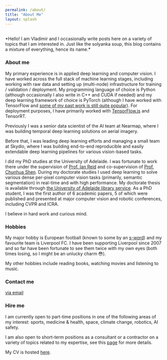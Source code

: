 ```yaml
---
permalink: /about/
title: "About Me"
layout: splash
---
```


<br>
*Hello! I am Vladimir and I occasionally write posts here on a variety of topics that I am interested in. Just like the solyanka soup, this blog contains a mixture of everything, hence its name.*

### About me

My primary experience is in applied deep learning and computer vision. I have worked across the full stack of machine learning stages, including working with raw data and setting up (multi-node) infrastructure for training / validation / deployment. My programming language of choice is Python (although occasionally I also write in C++ and CUDA if needed) and my deep learning framework of choice is PyTorch (although I have worked with TensorFlow and [some of my past work is still quite popular](https://github.com/DrSleep/tensorflow-deeplab-resnet)). For deployment purposes, I have primarily worked with [TensorFlow.js](https://drsleep.github.io/tutorial/Tutorial-PyTorch-to-TensorFlow-JS/) and TensorRT.

Previously I was a senior data scientist of the AI team at Nearmap, where I was building temporal deep learning solutions on aerial imagery.

Before that, I was leading deep learning efforts and managing a small team at Skydio, where I was building end-to-end reproducible and easily extendable deep learning pipelines for various vision-based tasks.

I did my PhD studies at the University of Adelaide. I was fortunate to work there under the supervision of [Prof. Ian Reid](https://cs.adelaide.edu.au/~ianr/) and co-supervision of [Prof. Chunhua Shen](https://cshen.github.io). During my doctorate studies I used deep learning to solve various dense per-pixel computer vision tasks (primarily, semantic segmentation) in real-time and with high performance. My doctorate thesis is available through [the University of Adelaide library service](https://digital.library.adelaide.edu.au/dspace/handle/2440/129333). As a PhD student, I was the first author of 6 academic papers, 5 of which were published and presented at major computer vision and robotic conferences, including CVPR and ICRA.

I believe in hard work and curious mind.

### Hobbies

My major hobby is European football (known to some by an [s-word](https://youtu.be/S0XAgVlhAE4?t=20)) and my favourite team is Liverpool FC. I have been supporting Liverpool since 2007 and so far have been fortunate to see them twice with my own eyes (both times losing, so I might be an unlucky charm :flushed:).

My other hobbies include reading books, watching movies and listening to music.


### Contact me

[via email](mailto:nekrasowladimir(at)gmail(dot)com)

### Hire me

I am currently open to part-time positions in one of the following areas of my interest: sports, medicine & health, space, climate change, robotics, AI safety.

I am also open to short-term positions as a consultant or a contractor on a variety of topics related to my expertise, see this [page](/expertise) for more details.

My CV is hosted [here](https://raw.githubusercontent.com/DrSleep/drsleep.github.io/master/files/cv2.pdf).